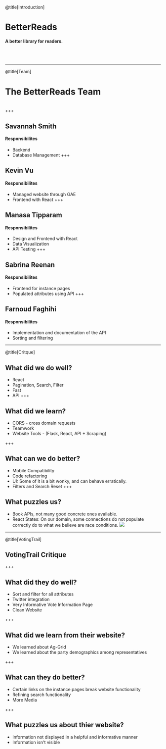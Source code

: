 @title[Introduction]

# BetterReads

#### A better library for readers. 
<br>
<br>

---

@title[Team]

# The BetterReads Team 
<br>
+++

## Savannah Smith
#### Responsibilites
- Backend
- Database Management
+++

## Kevin Vu
#### Responsibilites
- Managed website through GAE
- Frontend with React
+++

## Manasa Tipparam
#### Responsibilites
- Design and Frontend with React
- Data Visualization
- API Testing
+++

## Sabrina Reenan
#### Responsibilites
- Frontend for instance pages
- Populated attributes using API
+++

## Farnoud Faghihi
#### Responsibilites
- Implementation and documentation of the API
- Sorting and filtering
---

@title[Critque]

## What did we do well?
- React
- Pagination, Search, Filter
- Fast
- API
+++

## What did we learn?
- CORS - cross domain requests
- Teamwork
- Website Tools - (Flask, React, API + Scraping)

+++

## What can we do better?
- Mobile Compatibility
- Code refactoring
- UI: Some of it is a bit wonky, and can behave erratically.
- Filters and Search Reset
+++

## What puzzles us?
- Book APIs, not many good concrete ones available.
- React States: On our domain, some connections do not populate correctly do to what we believe are race conditions.
![](https://media.giphy.com/media/xT1Ra3elINQ8Dq4NHO/giphy.gif)


---
@title[VotingTrail]

## VotingTrail Critique

+++

## What did they do well?
- Sort and filter for all attributes
- Twitter integration
- Very Informative Vote Information Page
- Clean Website

+++

## What did we learn from their website?
- We learned about Ag-Grid
- We learned about the party demographics among representatives

+++

## What can they do better?
- Certain links on the instance pages break website functionality
- Refining search functionality
- More Media

+++

## What puzzles us about thier website?
- Information not displayed in a helpful and informative manner
- Information isn't visible
